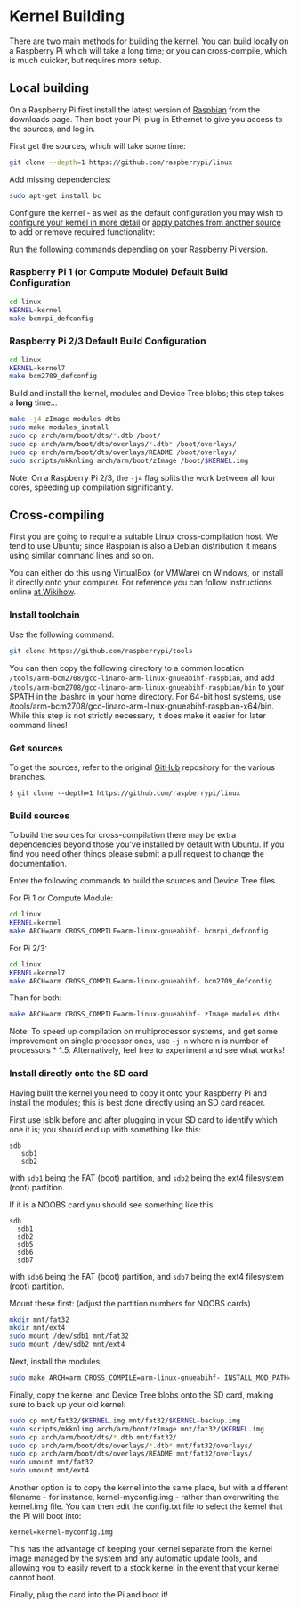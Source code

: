 # Kernel Building

There are two main methods for building the kernel. You can build locally on a Raspberry Pi which will take a long time; or you can cross-compile, which is much quicker, but requires more setup.

## Local building

On a Raspberry Pi first install the latest version of [Raspbian](https://www.raspberrypi.org/downloads) from the downloads page. Then boot your Pi, plug in Ethernet to give you access to the sources, and log in.

First get the sources, which will take some time:

```bash
git clone --depth=1 https://github.com/raspberrypi/linux
```

Add missing dependencies:

```bash
sudo apt-get install bc
```

Configure the kernel - as well as the default configuration you may wish to [configure your kernel in more detail](configuring.md) or [apply patches from another source](patching.md) to add or remove required functionality:

Run the following commands depending on your Raspberry Pi version.

### Raspberry Pi 1 (or Compute Module) Default Build Configuration

```bash
cd linux
KERNEL=kernel
make bcmrpi_defconfig
```

### Raspberry Pi 2/3 Default Build Configuration

```bash
cd linux
KERNEL=kernel7
make bcm2709_defconfig
```

Build and install the kernel, modules and Device Tree blobs; this step takes a **long** time...

```bash
make -j4 zImage modules dtbs
sudo make modules_install
sudo cp arch/arm/boot/dts/*.dtb /boot/
sudo cp arch/arm/boot/dts/overlays/*.dtb* /boot/overlays/
sudo cp arch/arm/boot/dts/overlays/README /boot/overlays/
sudo scripts/mkknlimg arch/arm/boot/zImage /boot/$KERNEL.img
```

Note: On a Raspberry Pi 2/3, the `-j4` flag splits the work between all four cores, speeding up compilation significantly.

## Cross-compiling

First you are going to require a suitable Linux cross-compilation host. We tend to use Ubuntu; since Raspbian is 
also a Debian distribution it means using similar command lines and so on.

You can either do this using VirtualBox (or VMWare) on Windows, or install it directly onto your computer. For reference you can follow instructions online [at Wikihow](http://www.wikihow.com/Install-Ubuntu-on-VirtualBox).

### Install toolchain

Use the following command:

```bash
git clone https://github.com/raspberrypi/tools
```

You can then copy the following directory to a common location `/tools/arm-bcm2708/gcc-linaro-arm-linux-gnueabihf-raspbian`, and add `/tools/arm-bcm2708/gcc-linaro-arm-linux-gnueabihf-raspbian/bin` to your $PATH in the .bashrc in your home directory.
For 64-bit host systems, use /tools/arm-bcm2708/gcc-linaro-arm-linux-gnueabihf-raspbian-x64/bin.
While this step is not strictly necessary, it does make it easier for later command lines!

### Get sources

To get the sources, refer to the original [GitHub](https://github.com/raspberrypi/linux) repository for the various branches.
```
$ git clone --depth=1 https://github.com/raspberrypi/linux
```

### Build sources

To build the sources for cross-compilation there may be extra dependencies beyond those you've installed by default with Ubuntu. If you find you need other things please submit a pull request to change the documentation.

Enter the following commands to build the sources and Device Tree files.

For Pi 1 or Compute Module:

```bash
cd linux
KERNEL=kernel
make ARCH=arm CROSS_COMPILE=arm-linux-gnueabihf- bcmrpi_defconfig
```

For Pi 2/3:

```bash
cd linux
KERNEL=kernel7
make ARCH=arm CROSS_COMPILE=arm-linux-gnueabihf- bcm2709_defconfig
```

Then for both:

```bash
make ARCH=arm CROSS_COMPILE=arm-linux-gnueabihf- zImage modules dtbs
```

Note: To speed up compilation on multiprocessor systems, and get some improvement on single processor ones, use ```-j n``` where n is number of processors * 1.5. Alternatively, feel free to experiment and see what works!

### Install directly onto the SD card

Having built the kernel you need to copy it onto your Raspberry Pi and install the modules; this is best done directly using an SD card reader.

First use lsblk before and after plugging in your SD card to identify which one it is; you should end up with something like this:

```
sdb
   sdb1
   sdb2
```

with `sdb1` being the FAT (boot) partition, and `sdb2` being the ext4 filesystem (root) partition.

If it is a NOOBS card you should see something like this:

```
sdb
  sdb1
  sdb2
  sdb5
  sdb6
  sdb7
```

with `sdb6` being the FAT (boot) partition, and `sdb7` being the ext4 filesystem (root) partition.

Mount these first: (adjust the partition numbers for NOOBS cards)

```bash
mkdir mnt/fat32
mkdir mnt/ext4
sudo mount /dev/sdb1 mnt/fat32
sudo mount /dev/sdb2 mnt/ext4
```

Next, install the modules:

```bash
sudo make ARCH=arm CROSS_COMPILE=arm-linux-gnueabihf- INSTALL_MOD_PATH=mnt/ext4 modules_install
```

Finally, copy the kernel and Device Tree blobs onto the SD card, making sure to back up your old kernel:

```bash
sudo cp mnt/fat32/$KERNEL.img mnt/fat32/$KERNEL-backup.img
sudo scripts/mkknlimg arch/arm/boot/zImage mnt/fat32/$KERNEL.img
sudo cp arch/arm/boot/dts/*.dtb mnt/fat32/
sudo cp arch/arm/boot/dts/overlays/*.dtb* mnt/fat32/overlays/
sudo cp arch/arm/boot/dts/overlays/README mnt/fat32/overlays/
sudo umount mnt/fat32
sudo umount mnt/ext4
```

Another option is to copy the kernel into the same place, but with a different filename - for instance, kernel-myconfig.img - rather than overwriting the kernel.img file. You can then edit the config.txt file to select the kernel that the Pi will boot into:

```
kernel=kernel-myconfig.img
```

This has the advantage of keeping your kernel separate from the kernel image managed by the system and any automatic update tools, and allowing you to easily revert to a stock kernel in the event that your kernel cannot boot.

Finally, plug the card into the Pi and boot it!
